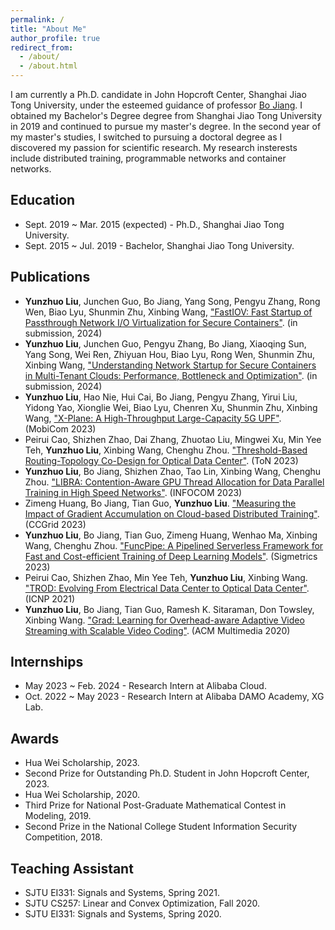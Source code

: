 ```yaml
---
permalink: /
title: "About Me"
author_profile: true
redirect_from: 
  - /about/
  - /about.html
---
```

I am currently a Ph.D. candidate in John Hopcroft Center, Shanghai Jiao Tong University, under the esteemed guidance of professor [Bo Jiang](https://jhc.sjtu.edu.cn/~bjiang/). I obtained my Bachelor's Degree degree from Shanghai Jiao Tong University in 2019 and continued to pursue my master's degree. In the second year of my master's studies, I switched to pursuing a doctoral degree as I discovered my passion for scientific research. My research insterests include distributed training, programmable networks and container networks.

Education
------
- Sept. 2019 ~ Mar. 2015 (expected) - Ph.D., Shanghai Jiao Tong University.
- Sept. 2015 ~ Jul. 2019 - Bachelor, Shanghai Jiao Tong University.

Publications
------
- **Yunzhuo Liu**, Junchen Guo, Bo Jiang, Yang Song, Pengyu Zhang, Rong Wen, Biao Lyu, Shunmin Zhu, Xinbing Wang, ["FastIOV: Fast Startup of Passthrough Network I/O Virtualization for Secure Containers"](https://liu445126256.github.io/files/2024FASTIOV.pdf). (in submission, 2024)
- **Yunzhuo Liu**, Junchen Guo, Pengyu Zhang, Bo Jiang, Xiaoqing Sun, Yang Song, Wei Ren, Zhiyuan Hou, Biao Lyu, Rong Wen, Shunmin Zhu, Xinbing Wang, ["Understanding Network Startup for Secure Containers in Multi-Tenant Clouds: Performance, Bottleneck and Optimization"](https://liu445126256.github.io/files/2024CNICMP.pdf). (in submission, 2024)
- **Yunzhuo Liu**, Hao Nie, Hui Cai, Bo Jiang, Pengyu Zhang, Yirui Liu, Yidong Yao, Xionglie Wei, Biao Lyu, Chenren Xu, Shunmin Zhu, Xinbing Wang, ["X-Plane: A High-Throughput Large-Capacity 5G UPF"](https://liu445126256.github.io/files/MOBICOM2023XPLANE.pdf). (MobiCom 2023)
- Peirui Cao, Shizhen Zhao, Dai Zhang, Zhuotao Liu, Mingwei Xu, Min Yee Teh, **Yunzhuo Liu**, Xinbing Wang, Chenghu Zhou. ["Threshold-Based Routing-Topology Co-Design for Optical Data Center"](https://liu445126256.github.io/files/TON2023TROD.pdf). (ToN 2023)
- **Yunzhuo Liu**, Bo Jiang, Shizhen Zhao, Tao Lin, Xinbing Wang, Chenghu Zhou. ["LIBRA: Contention-Aware GPU Thread Allocation for Data Parallel Training in High Speed Networks"](https://liu445126256.github.io/files/INFOCOM2023LIBRA.pdf). (INFOCOM 2023) 
- Zimeng Huang, Bo Jiang, Tian Guo, **Yunzhuo Liu**. ["Measuring the Impact of Gradient Accumulation on Cloud-based Distributed Training"](https://liu445126256.github.io/files/CCGRID2023GA.pdf). (CCGrid 2023)
- **Yunzhuo Liu**, Bo Jiang, Tian Guo, Zimeng Huang, Wenhao Ma, Xinbing Wang, Chenghu Zhou. ["FuncPipe: A Pipelined Serverless Framework for Fast and Cost-efficient Training of Deep Learning Models"](https://liu445126256.github.io/files/SIGMETRICS2023FUNCPIPE.pdf). (Sigmetrics 2023) 
- Peirui Cao, Shizhen Zhao, Min Yee Teh, **Yunzhuo Liu**, Xinbing Wang. ["TROD: Evolving From Electrical Data Center to Optical Data Center"](https://liu445126256.github.io/files/ICNP2021TROD.pdf). (ICNP 2021) 
- **Yunzhuo Liu**, Bo Jiang, Tian Guo, Ramesh K. Sitaraman, Don Towsley, Xinbing Wang. ["Grad: Learning for Overhead-aware Adaptive Video Streaming with Scalable Video Coding"](https://liu445126256.github.io/files/MM2020GRAD.pdf). (ACM Multimedia 2020)

Internships
------
- May 2023 ~ Feb. 2024 - Research Intern at Alibaba Cloud.
- Oct. 2022 ~ May 2023 - Research Intern at Alibaba DAMO Academy, XG Lab.

Awards
------
- Hua Wei Scholarship, 2023.
- Second Prize for Outstanding Ph.D. Student in John Hopcroft Center, 2023.
- Hua Wei Scholarship, 2020.
- Third Prize for National Post-Graduate Mathematical Contest in Modeling, 2019.
- Second Prize in the National College Student Information Security Competition, 2018.

Teaching Assistant
------
- SJTU EI331: Signals and Systems, Spring 2021. 
- SJTU CS257: Linear and Convex Optimization, Fall 2020.
- SJTU EI331: Signals and Systems, Spring 2020. 
